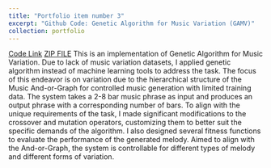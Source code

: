 ```yaml
---
title: "Portfolio item number 3"
excerpt: "Github Code: Genetic Algorithm for Music Variation (GAMV)"
collection: portfolio
---
```


[Code Link](https://github.com/User-tian/Music-Variation-with-Genetic-Algorithm)
<a href="https://User-tian.github.io/personal_homepage/files/Music-Variation-with-Genetic-Algorithm.zip" target="_blank">ZIP FILE</a>
This is an implementation of Genetic Algorithm for Music Variation. Due to lack of music variation datasets, I applied genetic algorithm instead of machine learning tools to address the task. The focus of this endeavor is on variation due to the hierarchical structure of the Music And-or-Graph for controlled music generation with limited training data. The system takes a 2-8 bar music phrase as input and produces an output phrase with a corresponding number of bars. To align with the unique requirements of the task, I made significant modifications to the crossover and mutation operators, customizing them to better suit the specific demands of the algorithm. I also designed several fitness functions to evaluate the performance of the generated melody. Aimed to align with the And-or-Graph, the system is controllable for different types of melody and different forms of variation.
